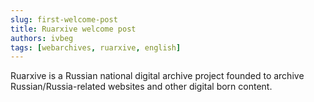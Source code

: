 ```yaml
---
slug: first-welcome-post
title: Ruarxive welcome post
authors: ivbeg
tags: [webarchives, ruarxive, english]
---
```

Ruarxive is a Russian national digital archive project founded to archive Russian/Russia-related websites and other digital born content.


